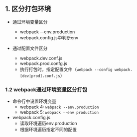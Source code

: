 ## 1. 区分打包环境

- 通过环境变量区分

  - webpack --env.production
  - webpack.config.js中判断env

- 通过配置文件区分

  - webpack.dev.conf.js
  - webpack.prod.confg.js
  - 执行打包时，指定配置文件（`webpack --config webpack.[dev|prod].conf.js`）

  

### 1.2 webpack通过环境变量区分打包

- 命令行中设置环境变量
  - webpack 4: `webpack --env.production`
  - webpack 5: `webpack --env production`
- webpack.config.js
  - 读取环境遍历env.production
  - 根据环境遍历指定不同的配置

